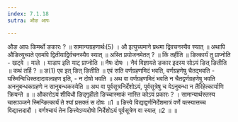 ```yaml
---
index: 7.1.18
sutra: औङ आपः

---
```

 औङ आपः किमर्थो ङकारः ? ॥ सामान्यग्रहणार्थः(5) । औ इत्युच्यमाने प्रथमा द्विवचनस्यैव स्यात् ॥ अथापि औङित्युच्यते एवमपि द्वितीयाद्विर्वचनस्यैव स्यात् ॥ अस्ति प्रयोजनमेतत् ? ॥ किं तर्हीति ॥ ङित्कार्यं तु प्राप्नोति - खट्वे । माले । याडाप इति याट् प्राप्नोति ॥ नैषः दोषः । नैवं विज्ञायते ङकार इदस्य सोऽयं ङित् ङितीति ॥ कथं तर्हि ? ॥ ङ(1) एव इत् ङित् ङितीति ॥ एवं सति वर्णग्रहणमिदं भवति, वर्णग्रहणेषु चैतद्भवति - यस्मिन्विधिस्तदादावल्ग्रहण इति,  - न दोषो भवति ॥ अथ वा वर्णग्रहणमिदं भवति न चैतद्वर्णग्रहणेषु भवति अननुबन्धकग्रहणे न सानुबन्धकस्येति ॥ अथ वा पूर्वसूत्रनिर्देशोऽयं, पूर्वसूत्रेषु च येऽनुबन्धा न तैरिहेत्कार्याणि क्रियन्ते ॥ ॥ औकारोऽयं शीविधौ ङिद्गृहीतो ङिच्चास्माकं नास्ति कोऽयं प्रकारः ? ।      सामान्यार्थस्तस्य चासञ्ञ्जने स्मिन्ङित्कार्यं ते श्यां प्रसक्तं स दोषः ॥1 ॥      ङित्त्वे विद्याद्वर्णनिर्देशमात्रं वर्णे यत्स्यात्तच्च विद्यात्तदादौ ।      वर्णश्चायं तेन ङित्त्वेऽप्यदोषो निर्देशोऽयं पूर्वसूत्रेण वा स्यात् ॥2 ॥ ॥ 